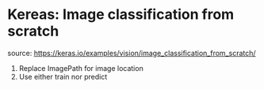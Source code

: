 # Kereas: Image classification from scratch

source: https://keras.io/examples/vision/image_classification_from_scratch/

1. Replace ImagePath for image location
2. Use either train nor predict
